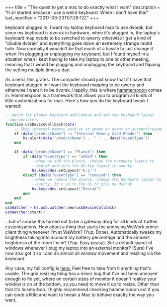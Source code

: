 +++
title = "The quest to get a mac to do exactly what I want"
description = "It all started because I use a weird keyboard. When I don't have this"
last_modified = "2017-06-23T07:29:12Z"
+++

keyboard plugged in, I want my laptop keyboard map to use dvorak, but
since my keyboard is dvorak in hardware, when it's plugged in, the
laptop's keyboard map needs to be switched to qwerty otherwise I get a
kind of "double dvorak" and everything goes down an extremely strange
rabbit hole. Now normally it wouldn't be that much of a hassle to just
change it when I'm plugging or unplugging my keyboard, but I found
myself in a situation when I kept having to take my laptop to one or
other meeting, meaning that I would be plugging and unplugging the
keyboard and flipping the setting multiple times a day.

As a nerd, this grates. The computer should just know that if I have
that keyboard plugged in I want the keyboard mapping to be qwerty and
otherwise I want it to be dvorak. Happily, this is where [hammerspoon][3]
comes in. Hammerspoon is a framework that allows you to program all
kinds of little customizations for mac. Here's how you do the keyboard
tweak I wanted:

```lua
-- Watch for planck keyboard add/remove and set the keyboard layout
--appropriately
function usbDeviceCallback(data)
    -- Skip internal memory card as it spams an event on suspend/resume
    if (data["productName"] ~= "Internal Memory Card Reader") then
        hs.alert(data["productName"] .. " " .. data["eventType"])
    end

    if (data["productName"] == "Planck") then
        if (data["eventType"] == "added") then
            --when we add the planck, change the hardware layout to
            --dvorak and turn the OS key layout to qwerty
            hs.keycodes.setLayout("U.S.")
        elseif (data["eventType"] == "removed") then
            --when we remove the planck, change the hardware layout to
            --qwerty. It's up to the OS to give me dvorak
            hs.keycodes.setLayout("Dvorak")
        end
    end
end
usbWatcher = hs.usb.watcher.new(usbDeviceCallback)
usbWatcher:start()
```

...but of course this turned out to be a gateway drug for all kinds of
further customizations. How about a thing that starts the annoying
WeWork printer client thing whenever I'm at WeWork? (Yup. Done).
Automatically tweaks my brightness taking into account my battery
percentage and the ambient brightness of the room I'm in? (Yup. Easy
peasy). Set a default layout of windows whenever I plug my laptop into
an external monitor? (Sure) I've now also got it so I can do almost all
window movement and resizing via the keyboard.

Any case, my full config is [here.][4] Feel free to take from it anything
that's usable. The grid resizing thing has a minor bug that I've not
been annoyed enough to fix yet, where on certain sizes of monitor it
doesn't realise your window is on at the bottom, so you need to move it
up to resize. Other than that it's tickety-boo. I highly recommend
checking hammerspoon out if you can code a little and want to tweak a
Mac to behave exactly the way you want.

[1]: https://www.uncarved.com/articles/hammerspoon
[2]: https://www.uncarved.com/
[3]: http://www.hammerspoon.org/
[4]: https://www.uncarved.com/static/init.lua.txt
[5]: https://www.uncarved.com/tags/computers
